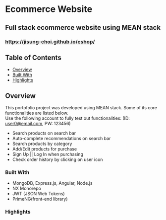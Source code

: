 # Ecommerce Website
## Full stack ecommerce website using MEAN stack
### https://jisung-choi.github.io/eshop/

## Table of Contents

- [Overview](#overview)
- [Built With](#built-with)
- [Highlights](#Highlights)

## Overview

This portofolio project was developed using MEAN stack. Some of its core functionalities are listed below.  
Use the following account to fully test out functionalities: (ID: user0@email.com, PW: 123456)

- Search products on search bar
- Auto-complete recommendations on search bar
- Search products by category
- Add/Edit products for purchase
- Sign Up || Log In when purchasing
- Check order history by clicking on user icon

### Built With

- MongoDB, Express.js, Angular, Node.js
- NX Monorepo
- JWT (JSON Web Tokens)
- PrimeNG(front-end library)

### Highlights
